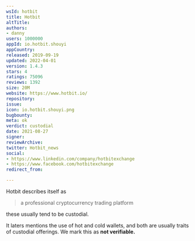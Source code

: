 ```yaml
---
wsId: hotbit
title: Hotbit
altTitle: 
authors:
- danny
users: 1000000
appId: io.hotbit.shouyi
appCountry: 
released: 2019-09-19
updated: 2022-04-01
version: 1.4.3
stars: 4
ratings: 75096
reviews: 1392
size: 20M
website: https://www.hotbit.io/
repository: 
issue: 
icon: io.hotbit.shouyi.png
bugbounty: 
meta: ok
verdict: custodial
date: 2021-08-27
signer: 
reviewArchive: 
twitter: Hotbit_news
social:
- https://www.linkedin.com/company/hotbitexchange
- https://www.facebook.com/hotbitexchange
redirect_from: 

---
```


Hotbit describes itself as

> a professional cryptocurrency trading platform

these usually tend to be custodial.

It laters mentions the use of hot and cold wallets, and both are usually traits of custodial offerings. We mark this as **not verifiable.**
